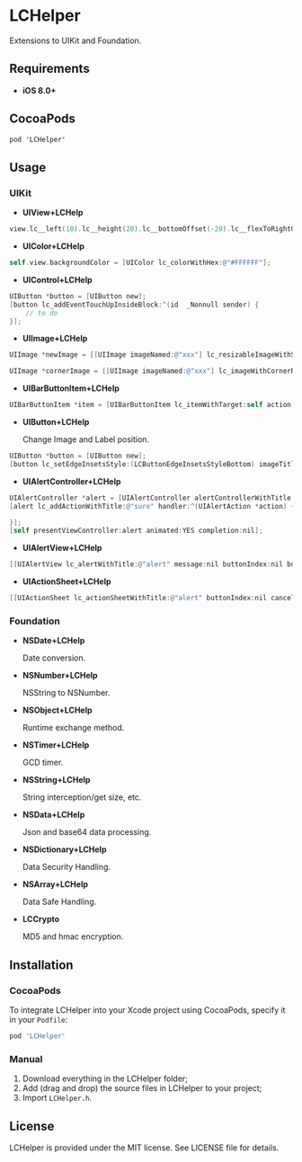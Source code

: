 

# LCHelper

Extensions to UIKit and Foundation.

## Requirements

- **iOS 8.0+**

## CocoaPods

```objective-c
pod 'LCHelper' 
```
## Usage

### UIKit

- **UIView+LCHelp**

```objective-c
view.lc__left(10).lc__height(20).lc__bottomOffset(-20).lc__flexToRightOffset(-10);
```

- **UIColor+LCHelp**

```objective-c
self.view.backgroundColor = [UIColor lc_colorWithHex:@"#FFFFFF"];
```

- **UIControl+LCHelp**

```objective-c
UIButton *button = [UIButton new];
[button lc_addEventTouchUpInsideBlock:^(id  _Nonnull sender) {
    // to do
}];
```

- **UIImage+LCHelp**

```objective-c
UIImage *newImage = [[UIImage imageNamed:@"xxx"] lc_resizableImageWithSize:CGSizeMake(100, 100)];

UIImage *cornerImage = [[UIImage imageNamed:@"xxx"] lc_imageWithCornerRadius:10];
```

- **UIBarButtonItem+LCHelp**

```objective-c
UIBarButtonItem *item = [UIBarButtonItem lc_itemWithTarget:self action:@selector(tap) size:CGSizeMake(10, 10) image:[UIImage imageNamed:@"xxx"] highImage:nil];
```

- **UIButton+LCHelp**

  Change Image and Label position.

```objective-c
UIButton *button = [UIButton new];
[button lc_setEdgeInsetsStyle:(LCButtonEdgeInsetsStyleBottom) imageTitleSpace:0];
```

- **UIAlertController+LCHelp**

```objective-c
UIAlertController *alert = [UIAlertController alertControllerWithTitle:@"alert" message:nil preferredStyle:(UIAlertControllerStyleAlert)];
[alert lc_addActionWithTitle:@"sure" handler:^(UIAlertAction *action) {

}];
[self presentViewController:alert animated:YES completion:nil];
```

- **UIAlertView+LCHelp**

```objective-c
[[UIAlertView lc_alertWithTitle:@"alert" message:nil buttonIndex:nil buttonTitles:nil, nil] show];
```

- **UIActionSheet+LCHelp**

```objective-c
[[UIActionSheet lc_actionSheetWithTitle:@"alert" buttonIndex:nil cancelButtonTitle:nil otherButtonTitles:nil, nil] showInView:self.view];
```

### Foundation

- **NSDate+LCHelp** 

  Date conversion.

- **NSNumber+LCHelp**

  NSString to NSNumber.

- **NSObject+LCHelp**

  Runtime exchange method.

- **NSTimer+LCHelp**

  GCD timer.

- **NSString+LCHelp**

  String interception/get size, etc.

- **NSData+LCHelp**

  Json and base64 data processing.

- **NSDictionary+LCHelp**

  Data Security Handling.

- **NSArray+LCHelp**

  Data Safe Handling.

- **LCCrypto**

  MD5 and hmac encryption.

## Installation

### CocoaPods

To integrate LCHelper into your Xcode project using CocoaPods, specify it in your `Podfile`:

```ruby
pod 'LCHelper'
```

### Manual

1. Download everything in the LCHelper folder;
2. Add (drag and drop) the source files in LCHelper to your project;
3. Import `LCHelper.h`.

## License

LCHelper is provided under the MIT license. See LICENSE file for details.